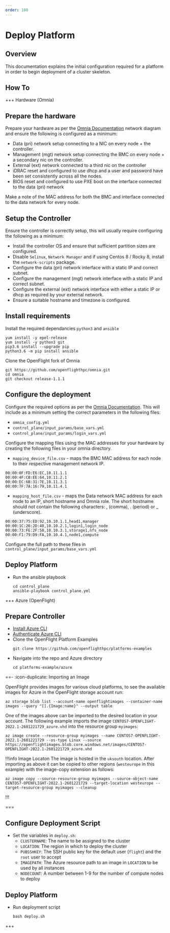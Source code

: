 ```yaml
---
order: 100
---
```

# Deploy Platform

## Overview

This documentation explains the initial configuration required for a platform in order to begin deployment of a cluster skeleton.

## How To

+++ Hardware (Omnia)

## Prepare the hardware

Prepare your hardware as per the [Omnia Documentation](https://dellhpc.github.io/omnia/INSTALL_OMNIA_CONTROL_PLANE.html) network diagram and ensure the following is configured as a minimum:

- Data (pri) network setup connecting to a NIC on every node + the controller.
- Management (mgt) network setup connecting the BMC on every node + a secondary nic on the controller.
- External (ext) network connected to a third nic on the controller
- iDRAC reset and configured to use dhcp and a user and password have been set consistently across all the nodes.
- BIOS reset and configured to use PXE boot on the interface connected to the data (pri) network

Make a note of the MAC address for both the BMC and interface connected to the data network for every node.

## Setup the Controller
Ensure the controller is correctly setup, this will usually require configuring the following as a minimum:
- Install the controller OS and ensure that sufficient partition sizes are configured.
- Disable `Selinux`, `Network Manager` and if using Centos 8 / Rocky 8, install the `network-scripts` package.
- Configure the data (pri) network interface with a static IP and correct subnet.
- Configure the management (mgt) network interface with a static IP and correct subnet.
- Configure the external (ext) network interface with either a static IP or dhcp as required by your external network.
- Ensure a suitable hostname and timezone is configured.

## Install requirements

Install the required dependancies `python3` and `ansible`
```shell
yum install -y epel-release
yum install -y python3 git
pip3.6 install --upgrade pip
python3.6 -m pip install ansible
```
Clone the OpenFlight fork of Omnia
  ```shell
  git https://github.com/openflighthpc/omnia.git
  cd omnia
  git checkout release-1.1.1
  ```

## Configure the deployment
Configure the required options as per the [Omnia Documentation](https://dellhpc.github.io/omnia/INSTALL_OMNIA_CONTROL_PLANE.html). This will include as a minimum setting the correct parameters in the following files:

- `omnia_config.yml`
- `control_plane/input_params/base_vars.yml`
- `control_plane/input_params/login_vars.yml`

Configure the mapping files using the MAC addresses for your hardware by creating the following files in your omnia directory.

- `mapping_device_file.csv` - maps the BMC MAC address for each node to their respective management network IP.
```
00:00:0F:FD:E6:EC,10.11.1.1
00:00:4F:CB:EE:64,10.11.2.1
00:00:EC:6B:31:7E,10.11.3.1
00:00:7F:7A:16:79,10.11.4.1
```
- `mapping_host_file.csv` - maps the Data network MAC address for each node to an IP, short hostname and Omnia role. The short hostname should not contain the following characters: , (comma), . (period) or _ (underscore).
```
00:00:37:75:ED:92,10.10.1.1,head1,manager
00:00:1C:26:2D:40,10.10.2.1,login1,login_node
00:00:73:FE:2F:50,10.10.3.1,storage1,nfs_node
00:00:F1:79:D9:FA,10.10.4.1,node1,compute
```

Configure the full path to these files in `control_plane/input_params/base_vars.yml`

## Deploy Platform
- Run the ansible playbook
  ```shell
  cd control_plane
  ansible-playbook control_plane.yml
  ```

+++ Azure (OpenFlight)

## Prepare Controller

- [Install Azure CLI](https://docs.microsoft.com/en-us/cli/azure/install-azure-cli-linux?pivots=dnf)
- [Authenticate Azure CLI](https://docs.microsoft.com/en-us/cli/azure/get-started-with-azure-cli#how-to-sign-into-the-azure-cli)
- Clone the OpenFlight Platform Examples
  ```shell
  git clone https://github.com/openflighthpc/platforms-examples
  ```
- Navigate into the repo and Azure directory
  ```shell
  cd platforms-example/azure
  ```

==- :icon-duplicate: Importing an Image

OpenFlight provides images for various cloud platforms, to see the available images for Azure in the OpenFlight storage account run:
```shell
az storage blob list --account-name openflightimages --container-name images --query "[].{Image:name}" --output table
```

One of the images above can be imported to the desired location in your account. The following example imports the image `CENTOS7-OPENFLIGHT-2022.1-2601221729_azure.vhd` into the resource group `myimages`:
```shell
az image create --resource-group myimages --name CENTOS7-OPENFLIGHT-2022.1-2601221729 --os-type Linux --source https://openflightimages.blob.core.windows.net/images/CENTOS7-OPENFLIGHT-2022.1-2601221729_azure.vhd
```

!!!info Image Locaton
The image is hosted in the `uksouth` location. After importing as above it can be copied to other regions (`westeurope` in this example) with the image-copy extension as follows:
```shell
az image copy --source-resource-group myimages --source-object-name CENTOS7-OPENFLIGHT-2022.1-2601221729 --target-location westeurope --target-resource-group myimages --cleanup
```
!!!

===

## Configure Deployment Script

- Set the variables in `deploy.sh`:
  - `CLUSTERNAME`: The name to be assigned to the cluster
  - `LOCATION`: The region in which to deploy the cluster
  - `PUBSSHKEY`: The SSH public key for the default user (`flight`) and the `root` user to accept
  - `IMAGEPATH`: The Azure resource path to an image in `LOCATION` to be used by all instances
  - `NODECOUNT`: A number between 1-9 for the number of compute nodes to deploy

## Deploy Platform

- Run deployment script
  ```shell
  bash deploy.sh
  ```

+++
